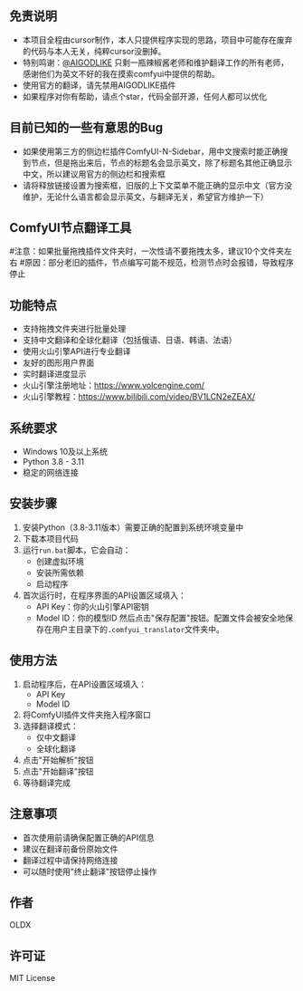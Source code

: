 ## 免责说明

- 本项目全程由cursor制作，本人只提供程序实现的思路，项目中可能存在废弃的代码与本人无关，纯粹cursor没删掉。
- 特别鸣谢：[@AIGODLIKE](https://github.com/AIGODLIKE) 只剩一瓶辣椒酱老师和维护翻译工作的所有老师，感谢他们为英文不好的我在摸索comfyui中提供的帮助。
- 使用官方的翻译，请先禁用AIGODLIKE插件
- 如果程序对你有帮助，请点个star，代码全部开源，任何人都可以优化
## 目前已知的一些有意思的Bug
- 如果使用第三方的侧边栏插件ComfyUI-N-Sidebar，用中文搜索时能正确搜到节点，但是拖出来后，节点的标题名会显示英文，除了标题名其他正确显示中文，所以建议用官方的侧边栏和搜索框
- 请将释放链接设置为搜索框，旧版的上下文菜单不能正确的显示中文（官方没维护，无论什么语言都会显示英文，与翻译无关，希望官方维护一下）

## ComfyUI节点翻译工具
#注意：如果批量拖拽插件文件夹时，一次性请不要拖拽太多，建议10个文件夹左右
#原因：部分老旧的插件，节点编写可能不规范，检测节点时会报错，导致程序停止

## 功能特点

- 支持拖拽文件夹进行批量处理
- 支持中文翻译和全球化翻译（包括俄语、日语、韩语、法语）
- 使用火山引擎API进行专业翻译
- 友好的图形用户界面
- 实时翻译进度显示
- 火山引擎注册地址：https://www.volcengine.com/
- 火山引擎教程：https://www.bilibili.com/video/BV1LCN2eZEAX/

## 系统要求

- Windows 10及以上系统
- Python 3.8 - 3.11
- 稳定的网络连接

## 安装步骤

1. 安装Python（3.8-3.11版本）需要正确的配置到系统环境变量中
2. 下载本项目代码
3. 运行`run.bat`脚本，它会自动：
   - 创建虚拟环境
   - 安装所需依赖
   - 启动程序
4. 首次运行时，在程序界面的API设置区域填入：
   - API Key：你的火山引擎API密钥
   - Model ID：你的模型ID
   然后点击"保存配置"按钮。配置文件会被安全地保存在用户主目录下的`.comfyui_translator`文件夹中。

## 使用方法

1. 启动程序后，在API设置区域填入：
   - API Key
   - Model ID
2. 将ComfyUI插件文件夹拖入程序窗口
3. 选择翻译模式：
   - 仅中文翻译
   - 全球化翻译
4. 点击"开始解析"按钮
5. 点击"开始翻译"按钮
6. 等待翻译完成

## 注意事项

- 首次使用前请确保配置正确的API信息
- 建议在翻译前备份原始文件
- 翻译过程中请保持网络连接
- 可以随时使用"终止翻译"按钮停止操作

## 作者

OLDX

## 许可证

MIT License

